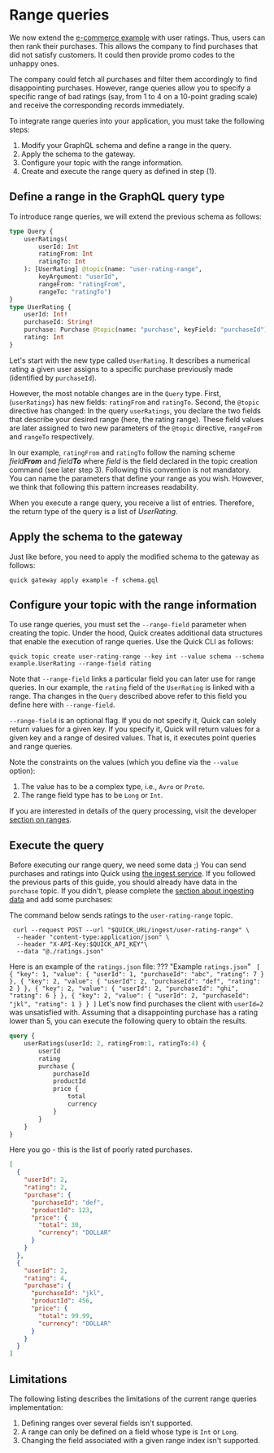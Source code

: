 # Range queries

We now extend the [e-commerce example](query-data.md) with user ratings.
Thus, users can then rank their purchases.
This allows the company to find purchases that did not satisfy customers.
It could then provide promo codes to the unhappy ones.

The company could fetch all purchases and filter them accordingly to find disappointing purchases.
However, range queries allow you to specify a specific range of bad ratings
(say, from 1 to 4 on a 10-point grading scale)
and receive the corresponding records immediately.

To integrate range queries into your application, you must take the following steps:

1. Modify your GraphQL schema and define a range in the query.
2. Apply the schema to the gateway.
3. Configure your topic with the range information.
4. Create and execute the range query as defined in step (1).

## Define a range in the GraphQL query type

To introduce range queries, we will extend the previous schema as follows:
```graphql title="schema.gql"
type Query {
    userRatings(
        userId: Int
        ratingFrom: Int
        ratingTo: Int
    ): [UserRating] @topic(name: "user-rating-range",
        keyArgument: "userId",
        rangeFrom: "ratingFrom",
        rangeTo: "ratingTo")
}
type UserRating {
    userId: Int!
    purchaseId: String!
    purchase: Purchase @topic(name: "purchase", keyField: "purchaseId")
    rating: Int
}
```
Let's start with the new type called `UserRating`.
It describes a numerical rating a given user assigns
to a specific purchase previously made (identified by `purchaseId`).

However, the most notable changes are in the `Query` type.
First, (`userRatings`) has new fields: `ratingFrom` and `ratingTo`.
Second, the `@topic` directive has changed:
In the query `userRatings`, you declare the two fields that describe your desired range
(here, the rating range).
These field values are later assigned to two new parameters of the
`@topic` directive, `rangeFrom` and `rangeTo` respectively.

In our example, `ratingFrom` and `ratingTo` follow the naming scheme _field**From**_ and _field**To**_
where _field_ is the field declared in the topic creation command (see later step 3).
Following this convention is not mandatory.
You can name the parameters that define your range as you wish.
However, we think that following this pattern increases readability.

When you execute a range query, you receive a list of entries.
Therefore, the return type of the query is a list of _UserRating_.

## Apply the schema to the gateway

Just like before, you need to apply the modified schema to the gateway as follows:
```shell
quick gateway apply example -f schema.gql
```

## Configure your topic with the range information

To use range queries, you must set the `--range-field` parameter when creating the topic.
Under the hood, Quick creates additional data structures that enable the execution of range queries.
Use the Quick CLI as follows:
```
quick topic create user-rating-range --key int --value schema --schema example.UserRating --range-field rating
```

Note that `--range-field` links a particular field you can later use for range queries.
In our example, the `rating` field of the `UserRating` is linked with a range.
Tha changes in the `Query` described above refer to this field you define here with `--range-field`.

`--range-field` is an optional flag.
If you do not specify it, Quick can solely return values for a given key.
If you specify it, Quick will return values for a given key and a range of desired values.
That is, it executes point queries and range queries.

Note the constraints on the values (which you define via the `--value` option):

1. The value has to be a complex type, i.e., `Avro` or `Proto`.
2. The range field type has to be `Long` or `Int`.

If you are interested in details of the query processing,
visit the developer [section on ranges](https://bakdata.github.io/quick/latest/developer/range-queries-details/).

## Execute the query

Before executing our range query, we need some data ;)
You can send purchases and ratings into Quick using [the ingest service](ingest-data.md).
If you followed the previous parts of this guide,
you should already have data in the `purchase` topic.
If you didn't, please complete the [section about ingesting data](ingest-data.md)
and add some purchases:

The command below sends ratings to the `user-rating-range` topic.
```shell
 curl --request POST --url "$QUICK_URL/ingest/user-rating-range" \
  --header "content-type:application/json" \
  --header "X-API-Key:$QUICK_API_KEY"\
  --data "@./ratings.json"
```
Here is an example of the `ratings.json` file:
??? "Example `ratings.json`"
    ``` 
    [
      {
        "key": 1,
        "value": {
          "userId": 1,
          "purchaseId": "abc",
          "rating": 7
        }
      },
      {
        "key": 2,
        "value": {
          "userId": 2,
          "purchaseId": "def",
          "rating": 2
        }
      },
      {
        "key": 2,
        "value": {
          "userId": 2,
          "purchaseId": "ghi",
          "rating": 6
        }
      },
      {
        "key": 2,
        "value": {
          "userId": 2,
          "purchaseId": "jkl",
          "rating": 1
        }
      }
    ]
    ```
Let's now find purchases the client with `userId=2` was unsatisfied with.
Assuming that a disappointing purchase has a rating lower than 5,
you can execute the following query to obtain the results.
```graphql
query {
    userRatings(userId: 2, ratingFrom:1, ratingTo:4) {
        userId
        rating
        purchase {
            purchaseId
            productId
            price {
                total
                currency
            }
        }
    }
}
```
Here you go - this is the list of poorly rated purchases.
```json
[
  {
    "userId": 2,
    "rating": 2,
    "purchase": {
      "purchaseId": "def",
      "productId": 123,
      "price": {
        "total": 30,
        "currency": "DOLLAR"
      }
    }
  },
  {
    "userId": 2,
    "rating": 4,
    "purchase": {
      "purchaseId": "jkl",
      "productId": 456,
      "price": {
        "total": 99.99,
        "currency": "DOLLAR"
      }
    }
  }
]
```
## Limitations

The following listing describes the limitations of the current range queries implementation:

1. Defining ranges over several fields isn't supported.
2. A range can only be defined on a field whose type is `Int` or `Long`.
3. Changing the field associated with a given range index isn't supported.
